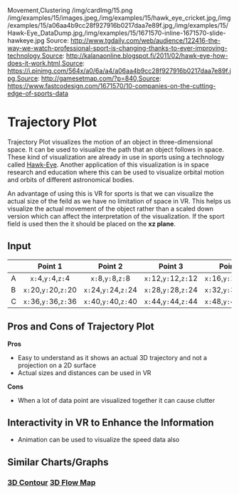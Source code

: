 Movement,Clustering
/img/cardImg/15.png
/img/examples/15/images.jpeg,/img/examples/15/hawk_eye_cricket.jpg,/img/examples/15/a06aa4b9cc28f927916b0217daa7e89f.jpg,/img/examples/15/Hawk-Eye_DataDump.jpg,/img/examples/15/1671570-inline-1671570-slide-hawkeye.jpg
Source: http://www.tgdaily.com/web/audience/122416-the-way-we-watch-professional-sport-is-changing-thanks-to-ever-improving-technology,Source: http://kalanaonline.blogspot.fi/2011/02/hawk-eye-how-does-it-work.html,Source: https://i.pinimg.com/564x/a0/6a/a4/a06aa4b9cc28f927916b0217daa7e89f.jpg,Source: http://gamesetmap.com/?p=840,Source: https://www.fastcodesign.com/1671570/10-companies-on-the-cutting-edge-of-sports-data
# Trajectory Plot

Trajectory Plot visualizes the motion of an object in three-dimensional space. It can be used to visualize the path that an object follows in space. These kind of visualization are already in use in sports using a technology called [Hawk-Eye](https://www.hawkeyeinnovations.com/). Another application of this visualization is in space research and education where this can be used to visualize orbital motion and orbits of different astronomical bodies.

An advantage of using this is VR for sports is that we can visualize the actual size of the feild as we have no limitation of space in VR. This helps us visualize the actual movement of the object rather than a scaled down version which can affect the interpretation of the visualization. If the sport field is used then the it should be placed on the __xz plane__.

## Input

| | Point 1 | Point 2 | Point 3 | Point 4
| ------------- |:-------------:| :-----:| :-----:| :-----:|
A | `x:`4,`y:`4,`z:`4 | `x:`8,`y:`8,`z:`8| `x:`12,`y:`12,`z:`12 | `x:`16,`y:`16,`z:`16
B | `x:`20,`y:`20,`z:`20 | `x:`24,`y:`24,`z:`24 | `x:`28,`y:`28,`z:`24 | `x:`32,`y:`32,`z:`32
C | `x:`36,`y:`36,`z:`36 | `x:`40,`y:`40,`z:`40 | `x:`44,`y:`44,`z:`44 | `x:`48,`y:`48,`z:`48


## Pros and Cons of Trajectory Plot

__Pros__
* Easy to understand as it shows an actual 3D trajectory and not a projection on a 2D surface
* Actual sizes and distances can be used in VR

__Cons__
* When a lot of data point are visualized together it can cause clutter

## Interactivity in VR to Enhance the Information

* Animation can be used to visualize the speed data also

## Similar Charts/Graphs

### [3D Contour](./4) [3D Flow Map](./11)